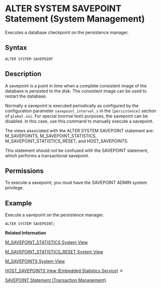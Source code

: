 <!-- loio20d2b6e4751910148f429f70714d1910 -->

# ALTER SYSTEM SAVEPOINT Statement \(System Management\)

Executes a database checkpoint on the persistence manager.



<a name="loio20d2b6e4751910148f429f70714d1910__sql_alter_system_savepoint_1sql_alter_system_savepoint_syntax"/>

## Syntax

```
ALTER SYSTEM SAVEPOINT
```



<a name="loio20d2b6e4751910148f429f70714d1910__sql_alter_system_savepoint_1sql_alter_system_savepoint_description"/>

## Description

A savepoint is a point in time when a complete consistent image of the database is persisted to the disk. The consistent image can be used to restart the database.

Normally a savepoint is executed periodically as configured by the configuration parameter `savepoint_interval_s` in the `[persistence]` section of `global.ini`. For special \(normal test\) purposes, the savepoint can be disabled. In this case, use this command to manually execute a savepoint.

The views associated with the ALTER SYSTEM SAVEPOINT statement are: M\_SAVEPOINTS, M\_SAVEPOINT\_STATISTICS, M\_SAVEPOINT\_STATISTICS\_RESET, and HOST\_SAVEPOINTS.

This statement should not be confused with the SAVEPOINT statement, which performs a transactional savepoint.



<a name="loio20d2b6e4751910148f429f70714d1910__section_qy5_3rr_xrb"/>

## Permissions

To execute a savepoint, you must have the SAVEPOINT ADMIN system privilege.



<a name="loio20d2b6e4751910148f429f70714d1910__sql_alter_system_savepoint_1sql_alter_system_savepoint_examples"/>

## Example

Execute a savepoint on the persistence manager.

```
ALTER SYSTEM SAVEPOINT;
```

**Related Information**  


[M\_SAVEPOINT\_STATISTICS System View](../../020-System-Views-Reference/022-Monitoring-Views/m-savepoint-statistics-system-view-20bc9a8.md "Provides information about executed savepoints.")

[M\_SAVEPOINT\_STATISTICS\_RESET System View](../../020-System-Views-Reference/022-Monitoring-Views/m-savepoint-statistics-reset-system-view-20bcc12.md "Provides the savepoint statistics since the last reset.")

[M\_SAVEPOINTS System View](../../020-System-Views-Reference/022-Monitoring-Views/m-savepoints-system-view-20bdd30.md "Displays current and historical savepoint statistics.")

[HOST_SAVEPOINTS View (Embedded Statistics Service)](https://help.sap.com/viewer/323c57a017234d47a0e7da3e22345822/2023_2_QRC/en-US/3706a4f73e9745d7ba205784a7025c5f.html "Specifies the current and historical savepoint statistics.") :arrow_upper_right:

[SAVEPOINT Statement \(Transaction Management\)](savepoint-statement-transaction-management-cd4172a.md "Defines a location to which a transaction can return if part of the transaction is conditionally canceled.")

